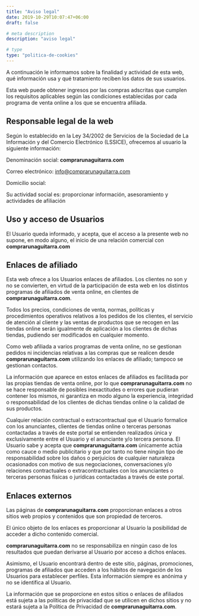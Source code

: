 ```yaml
---
title: "Aviso legal"
date: 2019-10-29T10:07:47+06:00
draft: false

# meta description
description: "aviso legal"

# type
type: "politica-de-cookies"
---
```


A continuación le informamos sobre la finalidad y actividad de esta web, qué información usa y qué tratamiento reciben los datos de sus usuarios.

Esta web puede obtener ingresos por las compras adscritas que cumplen los requisitos aplicables según las condiciones establecidas por cada programa de venta online a los que se encuentra afiliada.

## Responsable legal de la web
Según lo establecido en la Ley 34/2002 de Servicios de la Sociedad de La Información y del Comercio Electrónico (LSSICE), ofrecemos al usuario la siguiente información:

Denominación social: **comprarunaguitarra.com**

Correo electrónico:  info@comprarunaguitarra.com

Domicilio social:

Su actividad social es: proporcionar información, asesoramiento y actividades de afiliación

## Uso y acceso de Usuarios ##

El Usuario queda informado, y acepta, que el acceso a la presente web no supone, en modo alguno, el inicio de una relación comercial con **comprarunaguitarra.com**

## Enlaces de afiliado

Esta web ofrece a los Usuarios enlaces de afiliados. Los clientes no son y no se convierten, en virtud de la participación de esta web en los distintos programas de afiliados de venta online, en clientes de **comprarunaguitarra.com**.

Todos los precios, condiciones de venta, normas, políticas y procedimientos operativos relativos a los pedidos de los clientes, el servicio de atención al cliente y las ventas de productos que se recogen en las tiendas online serán igualmente de aplicación a los clientes de dichas tiendas, pudiendo ser modificados en cualquier momento.

Como web afiliada a varios programas de venta online, no se gestionan pedidos ni incidencias relativas a las compras que se realicen desde **comprarunaguitarra.com** utilizando los enlaces de afiliado; tampoco se gestionan contactos.

La información que aparece en estos enlaces de afiliados es facilitada por las propias tiendas de venta online, por lo que **comprarunaguitarra.com** no se hace responsable de posibles inexactitudes o errores que pudieran contener los mismos, ni garantiza en modo alguno la experiencia, integridad o responsabilidad de los clientes de dichas tiendas online o la calidad de sus productos.

Cualquier relación contractual o extracontractual que el Usuario formalice con los anunciantes, clientes de tiendas online o terceras personas contactadas a través de este portal se entienden realizados única y exclusivamente entre el Usuario y el anunciante y/o tercera persona. El Usuario sabe y acepta que **comprarunaguitarra.com** únicamente actúa como cauce o medio publicitario y que por tanto no tiene ningún tipo de responsabilidad sobre los daños o perjuicios de cualquier naturaleza ocasionados con motivo de sus negociaciones, conversaciones y/o relaciones contractuales o extracontractuales con los anunciantes o terceras personas físicas o jurídicas contactadas a través de este portal.

## Enlaces externos ##
Las páginas de **comprarunaguitarra.com** proporcionan enlaces a otros sitios web propios y contenidos que son propiedad de terceros.

El único objeto de los enlaces es proporcionar al Usuario la posibilidad de acceder a dicho contenido comercial.

**comprarunaguitarra.com** no se responsabiliza en ningún caso de los resultados que puedan derivarse al Usuario por acceso a dichos enlaces.

Asimismo, el Usuario encontrará dentro de este sitio, páginas, promociones, programas de afiliados que acceden a los hábitos de navegación de los Usuarios para establecer perfiles. Esta información siempre es anónima y no se identifica al Usuario.

La información que se proporcione en estos sitios o enlaces de afiliados está sujeta a las políticas de privacidad que se utilicen en dichos sitios y no estará sujeta a la Política de Privacidad de **comprarunaguitarra.com**.